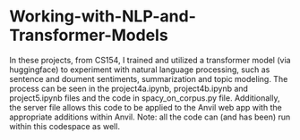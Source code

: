 # Working-with-NLP-and-Transformer-Models

In these projects, from CS154, I trained and utilized a transformer model (via huggingface) to experiment with natural language processing, such as sentence and doument sentiments, summarization and topic modeling. The process can be seen in the project4a.ipynb, project4b.ipynb and project5.ipynb files and the code in spacy_on_corpus.py file. Additionally, the server file allows this code to be applied to the Anvil web app with the appropriate additions within Anvil. Note: all the code can (and has been) run within this codespace as well. 
